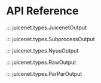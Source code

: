 # API Reference

::: juicenet.types.JuicenetOutput

::: juicenet.types.SubprocessOutput

::: juicenet.types.NyuuOutput

::: juicenet.types.RawOutput

::: juicenet.types.ParParOutput
